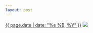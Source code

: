 ```yaml
---
layout: post
---
```


<p>
  <time><a href="/184">{{ page.date | date: "%e %B, %Y" }}</a></time>
  <a href="/184"><img src="{{ site.assets_url }}/184.jpg"/></a>
</p>
